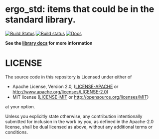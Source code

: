 # ergo_std: items that could be in the standard library.

[![Build Status](https://travis-ci.org/vitiral/ergo_std.svg?branch=windows)](https://travis-ci.org/vitiral/ergo_std)
[![Build status](https://ci.appveyor.com/api/projects/status/vgis54solhygre0n?svg=true)](https://ci.appveyor.com/project/vitiral/path-abs)
[![Docs](https://docs.rs/ergo_std/badge.svg)](https://docs.rs/ergo_std)

**See the [library docs](https://docs.rs/ergo_std) for more information**


# LICENSE
The source code in this repository is Licensed under either of
- Apache License, Version 2.0, ([LICENSE-APACHE](LICENSE-APACHE) or
  http://www.apache.org/licenses/LICENSE-2.0)
- MIT license ([LICENSE-MIT](LICENSE-MIT) or
  http://opensource.org/licenses/MIT)

at your option.

Unless you explicitly state otherwise, any contribution intentionally submitted
for inclusion in the work by you, as defined in the Apache-2.0 license, shall
be dual licensed as above, without any additional terms or conditions.

